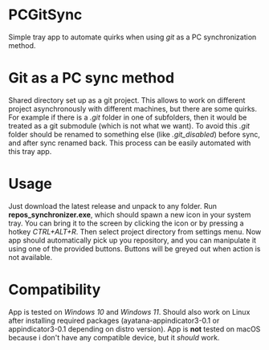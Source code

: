 # PCGitSync
Simple tray app to automate quirks when using *git* as a PC synchronization method.

# Git as a PC sync method
Shared directory set up as a git project. This allows to work on different project asynchronously with different machines, but there are some quirks. For example if there is a *.git* folder in one of subfolders, then it would be treated as a git submodule (which is not what we want). To avoid this *.git* folder should be renamed to something else (like *.git_disabled*) before sync, and after sync renamed back. This process can be easily automated with this tray app.

# Usage
Just download the latest release and unpack to any folder. Run **repos_synchronizer.exe**, which should spawn a new icon in your system tray. You can bring it to the screen by clicking the icon or by pressing a hotkey *CTRL+ALT+R*. Then select project directory from settings menu. Now app should automatically pick up you repository, and you can manipulate it using one of the provided buttons. Buttons will be greyed out when action is not available.

# Compatibility
App is tested on *Windows 10* and *Windows 11*. Should also work on Linux after installing required packages (ayatana-appindicator3-0.1 or appindicator3-0.1 depending on distro version). App is **not** tested on macOS because i don't have any compatible device, but it *should* work.
